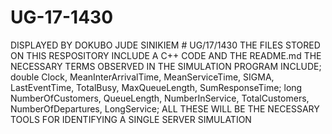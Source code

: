 # UG-17-1430
DISPLAYED BY DOKUBO JUDE SINIKIEM # UG/17/1430 THE FILES STORED ON THIS RESPOSITORY INCLUDE A C++ CODE AND THE README.md THE NECESSARY TERMS OBSERVED IN THE SIMULATION PROGRAM INCLUDE; double Clock, MeanInterArrivalTime, MeanServiceTime, SIGMA, LastEventTime, TotalBusy, MaxQueueLength, SumResponseTime; long NumberOfCustomers, QueueLength, NumberInService, TotalCustomers, NumberOfDepartures, LongService; ALL THESE WILL BE THE NECESSARY TOOLS FOR IDENTIFYING A SINGLE SERVER SIMULATION

